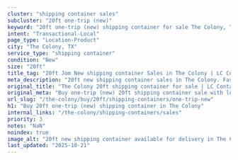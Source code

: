 ```yaml
---
cluster: "shipping container sales"
subcluster: "20ft one-trip (new)"
keyword: "20ft one-trip (new) shipping container for sale The Colony, TX"
intent: "Transactional-Local"
page_type: "Location-Product"
city: "The Colony, TX"
service_type: "shipping container"
condition: "New"
size: "20ft"
title_tag: "20ft Jom New shipping container Sales in The Colony | LC Container"
meta_description: "20ft new shipping container sales in The Colony. Fast delivery, competitive pricing. Serving shipping containers area. Quote ID: REH. Call (214) 524-4168 for your free quote today."
original_title: "The Colony 20ft shipping container for sale | LC Container"
original_meta: "Buy one-trip (new) 20ft shipping container sale with local delivery in The Colony, TX. LC Container — local Since 2003. Request a fast quote today."
url_slug: "/the-colony/buy/20ft/shipping-containers/one-trip-new"
h1: "Buy 20ft one-trip (new) shipping container in The Colony"
internal_links: "/the-colony/shipping-containers/sales"
priority: 3
notes: "NaN"
noindex: true
image_alt: "20ft new shipping container available for delivery in The Colony"
last_updated: "2025-10-21"
---
```


<!-- TODO: Add unique city/inventory copy, images, and internal links here. -->
